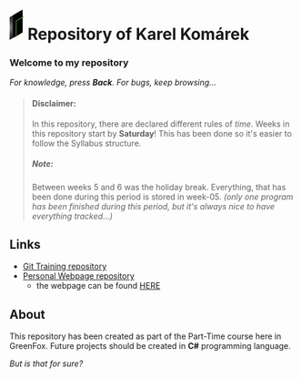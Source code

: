 # ![McCoy Engineering](./logo.png) Repository of Karel Komárek

### Welcome to my repository
_For knowledge, press **Back**. For bugs, keep browsing..._

> #### Disclaimer:
> In this repository, there are declared different rules of _time_. Weeks in this repository start by **Saturday**!
> This has been done so it's easier to follow the Syllabus structure.
> 
> ##### Note:
> Between weeks 5 and 6 was the holiday break. Everything, that has been done during this period is stored in week-05.
> _(only one program has been finished during this period, but it's always nice to have everything tracked...)_

## Links
- [Git Training repository](https://github.com/McCoy41/git-lesson-repository)
- [Personal Webpage repository](https://github.com/McCoy41/mccoy41.github.io)
  - the webpage can be found [HERE](https://mccoy41.github.io/)

## About
This repository has been created as part of the Part-Time course here in GreenFox. Future projects should be created in **C#** programming language.

_But is that for sure?_



